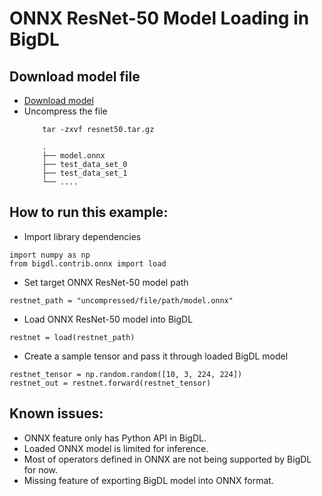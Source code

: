 # ONNX ResNet-50 Model Loading in BigDL


## Download model file
 * [Download model](https://s3.amazonaws.com/download.onnx/models/opset_9/resnet50.tar.gz)
 * Uncompress the file
    ```
        tar -zxvf resnet50.tar.gz
        
        .
        ├── model.onnx
        ├── test_data_set_0
        ├── test_data_set_1
        └── ....
    ```

## How to run this example:
 * Import library dependencies
```
import numpy as np
from bigdl.contrib.onnx import load
```

 * Set target ONNX ResNet-50 model path
 ```
 restnet_path = "uncompressed/file/path/model.onnx"
 ```
   
 * Load ONNX ResNet-50 model into BigDL
 ```
 restnet = load(restnet_path)
 ```
 
 * Create a sample tensor and pass it through loaded BigDL model
 ```
 restnet_tensor = np.random.random([10, 3, 224, 224])   
 restnet_out = restnet.forward(restnet_tensor)
 ```
 
 
## Known issues:
  * ONNX feature only has Python API in BigDL.
  * Loaded ONNX model is limited for inference.
  * Most of operators defined in ONNX are not being supported by BigDL for now.
  * Missing feature of exporting BigDL model into ONNX format.